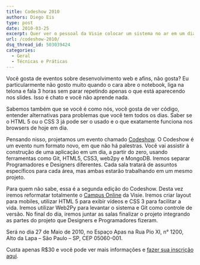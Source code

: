 ```yaml
---
title: Codeshow 2010
authors: Diego Eis
type: post
date: 2010-03-25
excerpt: Quer ver o pessoal da Visie colocar um sistema no ar em um dia? Venha então para o CodeShow 2010.
url: /codeshow-2010/
dsq_thread_id: 503039424
categories:
  - Geral
  - Técnicas e Práticas
---
```

Você gosta de eventos sobre desenvolvimento web e afins, não gosta? Eu particularmente não gosto muito quando o cara abre o notebook, liga na telona e fala 3 horas sem parar repetindo apenas o que está aparecendo nos slides. Isso é chato e você não aprende nada.

Sabemos também que se você é como nós, você gosta de ver código, entender alternativas para problemas que você tem todos os dias. Saber se o HTML 5 ou o CSS 3 já pode ser o usado e o que exatamente funciona nos browsers de hoje em dia.

Pensando nisso, projetamos um evento chamado [Codeshow][1]. O Codeshow é um evento num formato novo, em que não há palestras. Você vai assistir à construção de uma aplicação em um dia, a partir do zero, usando ferramentas como Git, HTML5, CSS3, web2py e MongoDB. Iremos separar Programadores e Designers diferentes. Cada sala tratará de assuntos específicos para cada área, mas ambas estarão trabalhando em um mesmo projeto.

Para quem não sabe, essa é a segunda edição do Codeshow. Desta vez iremos reformatar totalmente o [Campus Online][2] da Visie. Iremos criar layout para mobiles, utilizar HTML 5 para exibir vídeos e CSS 3 para facilitar a vida. Iremos utilizar Web2Py para levantar o sistema e Git como controle de versão. No final do dia, iremos juntar as salas finalizar o projeto integrando as partes do projeto que Designers e Programadores fizeram.

Será no dia 27 de Maio de 2010, no Espaço Apas na Rua Pio XI, n° 1200, Alto da Lapa &#8211; São Paulo &#8211; SP, CEP 05060-001.
  
Custa apenas R$30 e você pode ver mais informações e [fazer sua inscrição aqui][1].

 [1]: http://codeshow.visie.com.br/
 [2]: http://visie.com.br/campus/